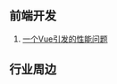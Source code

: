 
## 前端开发

1. [一个Vue引发的性能问题](https://www.yinchengli.com/2019/03/24/vue-performance-problem/)

## 行业周边

